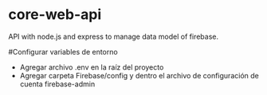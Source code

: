 # core-web-api
API with node.js and express to manage data model of firebase.

#Configurar variables de entorno
- Agregar archivo .env en la raíz del proyecto
- Agregar carpeta Firebase/config y dentro el archivo de configuración de cuenta firebase-admin
